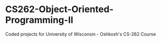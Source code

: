 # CS262-Object-Oriented-Programming-II
Coded projects for University of Wisconsin - Oshkosh's CS-262 Course
